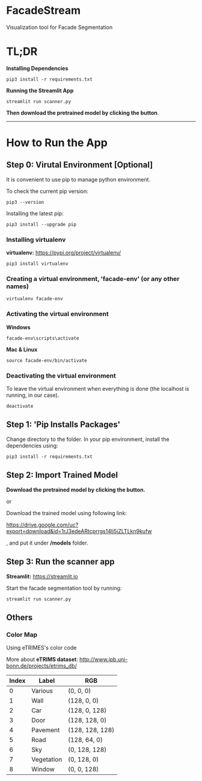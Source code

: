 # FacadeStream
Visualization tool for Facade Segmentation



# TL;DR

**Installing Dependencies**

```
pip3 install -r requirements.txt
```



**Running the Streamlit App**

```
streamlit run scanner.py
```



**Then download the pretrained model by clicking the button**. 



---



# How to Run the App



## Step 0: Virutal Environment [Optional]

It is convenient to use pip to manage python environment. 

To check the current pip version: 

```shell
pip3 --version
```

Installing the latest pip:

```
pip3 install --upgrade pip
```



### Installing virtualenv

**virtualenv:** https://pypi.org/project/virtualenv/

```
pip3 install virtualenv
```



### Creating a virtual environment,  'facade-env' (or any other names)

``` 
virtualenv facade-env
```



### Activating the virtual environment

**Windows**

```
facade-env\scripts\activate
```

**Mac & Linux**

```
source facade-env/bin/activate
```



### Deactivating the virtual environment

To leave the virtual environment when everything is done (the localhost is running, in our case). 

```
deactivate
```



## Step 1: 'Pip Installs Packages'

Change directory to the folder. In your pip environment, install the dependencies using:

```
pip3 install -r requirements.txt
```



## Step 2: Import Trained Model

**Download the pretrained model by clicking the button.**

or 

Download the trained model using following link: 

https://drive.google.com/uc?export=download&id=1rJ3edeARtcprrgs14lj5iZLTLkn9kufw

, and put it under **/models** folder.



## Step 3: Run the scanner app

**Streamlit:** https://streamlit.io

Start the facade segmentation tool by running:

```
streamlit run scanner.py
```



## Others

### Color Map

Using eTRIMES's color code

More about **eTRIMS dataset**: http://www.ipb.uni-bonn.de/projects/etrims_db/

| Index | Label      | RGB             |
| --- | --------- | --------------- |
|   0   | Various    | (0, 0, 0)       |
|   1   | Wall       | (128, 0, 0)     |
|   2   | Car        | (128, 0, 128)   |
|   3   | Door       | (128, 128, 0)   |
|   4   | Pavement   | (128, 128, 128) |
|   5   | Road       | (128, 64, 0)    |
|   6   | Sky        | (0, 128, 128)   |
|   7   | Vegetation | (0, 128, 0)     |
|   8   | Window     | (0, 0, 128)     |

